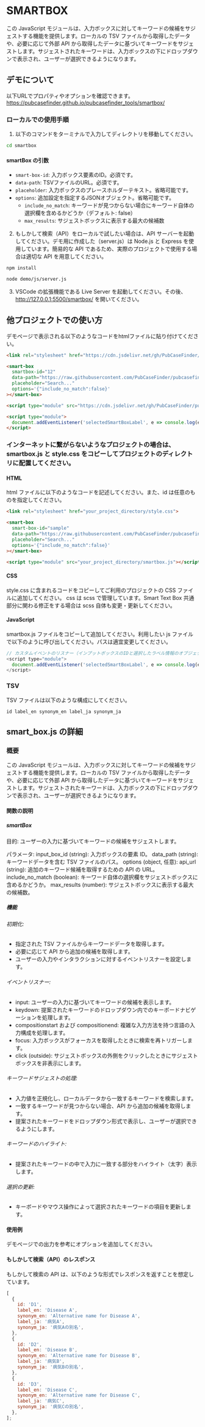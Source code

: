 # SMARTBOX

この JavaScript モジュールは、入力ボックスに対してキーワードの候補をサジェストする機能を提供します。ローカルの TSV ファイルから取得したデータや、必要に応じて外部 API から取得したデータに基づいてキーワードをサジェストします。サジェストされたキーワードは、入力ボックスの下にドロップダウンで表示され、ユーザーが選択できるようになります。

## デモについて

以下URLでプロパティやオプションを確認できます。
https://pubcasefinder.github.io/pubcasefinder_tools/smartbox/

### ローカルでの使用手順

1. 以下のコマンドをターミナルで入力してディレクトリを移動してください。

```sh
cd smartbox
```

#### smartBox の引数

- `smart-box-id`: 入力ボックス要素のID。必須です。
- `data-path`: TSVファイルのURL。必須です。
- `placeholder`: 入力ボックスのプレースホルダーテキスト。省略可能です。
- `options`: 追加設定を指定するJSONオブジェクト。省略可能です。
  - `include_no_match`: キーワードが見つからない場合にキーワード自体の選択欄を含めるかどうか（デフォルト: false）
  - `max_results`: サジェストボックスに表示する最大の候補数

2. もしかして検索（API）をローカルで試したい場合は、API サーバーを起動してください。デモ用に作成した（server.js）は Node.js と Express を使用しています。簡易的な API であるため、実際のプロジェクトで使用する場合は適切な API を用意してください。

```sh
npm install
```

```sh
node demo/js/server.js
```

3. VSCode の拡張機能である Live Server を起動してください。その後、http://127.0.0.1:5500/smartbox/ を開いてください。

## 他プロジェクトでの使い方

デモページで表示される以下のようなコードをhtmlファイルに貼り付けてください。

```html
<link rel="stylesheet" href="https://cdn.jsdelivr.net/gh/PubCaseFinder/pubcasefinder_tools@main/smartbox/style.css">

<smart-box 
  smartbox-id="12"
  data-path="https://raw.githubusercontent.com/PubCaseFinder/pubcasefinder_tools/main/smartbox/tsv/nando_sample.tsv"
  placeholder="Search..."
  options='{"include_no_match":false}'
></smart-box>

<script type="module" src="https://cdn.jsdelivr.net/gh/PubCaseFinder/pubcasefinder_tools@main/smartbox/smartbox.js"></script>

<script type="module">
  document.addEventListener('selectedSmartBoxLabel', e => console.log(e.detail.smartBoxId, e.detail.labelInfo));
</script>
```

### インターネットに繋がらないようなプロジェクトの場合は、smartbox.js と style.css をコピーしてプロジェクトのディレクトリに配置してください。


#### HTML

html ファイルに以下のようなコードを記述してください。また、id は任意のものを指定してください。

```html
<link rel="stylesheet" href="your_project_directory/style.css">

<smart-box 
  smart-box-id="sample"
  data-path="https://raw.githubusercontent.com/PubCaseFinder/pubcasefinder_tools/main/smartbox/tsv/nando_sample.tsv"
  placeholder="Search..."
  options='{"include_no_match":false}'
></smart-box>

<script type="module" src="your_project_directory/smartbox.js"></script>
```

#### CSS

style.css に含まれるコードをコピーしてご利用のプロジェクトの CSS ファイルに追加してください。
css は scss で管理しています。Smart Text Box 共通部分に関わる修正をする場合は scss 自体も変更・更新してください。

#### JavaScript

smartbox.js ファイルをコピーして追加してください。利用したい js ファイルで以下のように呼び出してください。パスは適宜変更してください。

```javascript
// カスタムイベントのリスナー（インプットボックスのIDと選択したラベル情報のオブジェクトを取得し、Consoleに表示する例）
<script type="module">
  document.addEventListener('selectedSmartBoxLabel', e => console.log(e.detail.smartBoxId, e.detail.labelInfo));
</script>
```

### TSV

TSV ファイルは以下のような構成にしてください。

```tsv
id label_en synonym_en label_ja synonym_ja
```

## smart_box.js の詳細

### 概要

この JavaScript モジュールは、入力ボックスに対してキーワードの候補をサジェストする機能を提供します。ローカルの TSV ファイルから取得したデータや、必要に応じて外部 API から取得したデータに基づいてキーワードをサジェストします。サジェストされたキーワードは、入力ボックスの下にドロップダウンで表示され、ユーザーが選択できるようになります。

#### 関数の説明

##### smartBox

目的: ユーザーの入力に基づいてキーワードの候補をサジェストします。

パラメータ:
input_box_id (string): 入力ボックスの要素 ID。
data_path (string): キーワードデータを含む TSV ファイルのパス。
options (object, 任意):
api_url (string): 追加のキーワード候補を取得するための API の URL。
include_no_match (boolean): キーワード自体の選択欄をサジェストボックスに含めるかどうか。
max_results (number): サジェストボックスに表示する最大の候補数。

##### 機能

###### 初期化:

- 指定された TSV ファイルからキーワードデータを取得します。
- 必要に応じて API から追加の候補を取得します。
- ユーザーの入力やインタラクションに対するイベントリスナーを設定します。

###### イベントリスナー:

- input: ユーザーの入力に基づいてキーワードの候補を表示します。
- keydown: 提案されたキーワードのドロップダウン内でのキーボードナビゲーションを処理します。
- compositionstart および compositionend: 複雑な入力方法を持つ言語の入力構成を処理します。
- focus: 入力ボックスがフォーカスを取得したときに検索を再トリガーします。
- click (outside): サジェストボックスの外側をクリックしたときにサジェストボックスを非表示にします。

###### キーワードサジェストの処理:

- 入力値を正規化し、ローカルデータから一致するキーワードを検索します。
- 一致するキーワードが見つからない場合、API から追加の候補を取得します。
- 提案されたキーワードをドロップダウン形式で表示し、ユーザーが選択できるようにします。

###### キーワードのハイライト:

- 提案されたキーワードの中で入力に一致する部分をハイライト（太字）表示します。

###### 選択の更新:

- キーボードやマウス操作によって選択されたキーワードの項目を更新します。

#### 使用例

デモページでの出力を参考にオプションを追加してください。



#### もしかして検索（API）のレスポンス

もしかして検索の API は、以下のような形式でレスポンスを返すことを想定しています。

```javascript
[
  {
    id: 'D1',
    label_en: 'Disease A',
    synonym_en: 'Alternative name for Disease A',
    label_ja: '病気A',
    synonym_ja: '病気Aの別名',
  },
  {
    id: 'D2',
    label_en: 'Disease B',
    synonym_en: 'Alternative name for Disease B',
    label_ja: '病気B',
    synonym_ja: '病気Bの別名',
  },
  {
    id: 'D3',
    label_en: 'Disease C',
    synonym_en: 'Alternative name for Disease C',
    label_ja: '病気C',
    synonym_ja: '病気Cの別名',
  },
];
```
